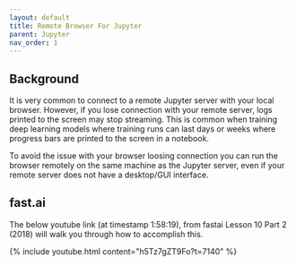 ```yaml
---
layout: default
title: Remote Browser For Jupyter
parent: Jupyter
nav_order: 1
---
```


## Background

It is very common to connect to a remote Jupyter server with your local browser.  However, if you lose connection with your remote server, logs printed to the screen may stop streaming.  This is common when training deep learning models where training runs can last days or weeks where progress bars are printed to the screen in a notebook.  

To avoid the issue with your browser loosing connection you can run the browser remotely on the same machine as the Jupyter server, even if your remote server does not have a desktop/GUI interface.

## fast.ai

The below youtube link (at timestamp 1:58:19), from fastai Lesson 10 Part 2 (2018) will walk you through how to accomplish this.

{% include youtube.html content="h5Tz7gZT9Fo?t=7140" %}

